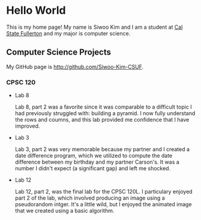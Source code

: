 # Hello World

This is my home page! My name is Siwoo Kim and I am a student at [Cal State Fullerton](http://www.fullerton.edu/) and my major is computer science.

## Computer Science Projects

My GitHub page is http://github.com/Siwoo-Kim-CSUF.

### CPSC 120

* Lab 8

    Lab 8, part 2 was a favorite since it was comparable to a difficult topic I had previously struggled with: building a pyramid. I now fully understand the rows and coumns, and this lab provided me confidence that I have improved.

* Lab 3

    Lab 3, part 2 was very memorable because my partner and I created a date difference program, which we utilized to compute the date difference between my birthday and my partner Carson's. It was a number I didn't expect (a significant gap) and left me shocked.

* Lab 12

    Lab 12, part 2, was the final lab for the CPSC 120L. I particulary enjoyed part 2 of the lab, which involved producing an image using a pseudorandom intger. It's a little wild, but I enjoyed the animated image that we created using a basic algorithm.